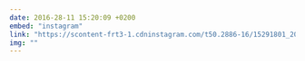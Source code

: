 ```yaml
---
date: 2016-28-11 15:20:09 +0200
embed: "instagram"
link: "https://scontent-frt3-1.cdninstagram.com/t50.2886-16/15291801_200708130386513_3805532764480995328_n.mp4"
img: ""
---
```

